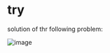 # try

solution of thr following problem:

![image](https://user-images.githubusercontent.com/72689834/118308060-2fafc380-b4f4-11eb-815a-7a45a5773484.png)
